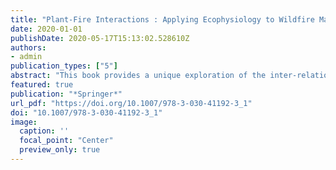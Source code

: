 ```yaml
---
title: "Plant-Fire Interactions : Applying Ecophysiology to Wildfire Management"
date: 2020-01-01
publishDate: 2020-05-17T15:13:02.528610Z
authors: 
- admin
publication_types: ["5"]
abstract: "This book provides a unique exploration of the inter-relationships between the science of plant environmental responses and the understanding and management of forest fires. It bridges the gap between plant ecologists, interested in the functional and evolutionary consequences of fire in ecosystems, with foresters and fire managers, interested in effectively reducing fire hazard and damage."
featured: true
publication: "*Springer*"
url_pdf: "https://doi.org/10.1007/978-3-030-41192-3_1"
doi: "10.1007/978-3-030-41192-3_1"
image:
  caption: ''
  focal_point: "Center"
  preview_only: true
---
```

